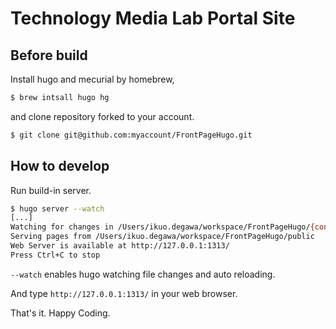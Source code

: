 # Technology Media Lab Portal Site

## Before build

Install hugo and mecurial by homebrew,

```bash
$ brew intsall hugo hg
```

and clone repository forked to your account.

```bash
$ git clone git@github.com:myaccount/FrontPageHugo.git
```

## How to develop

Run build-in server.

```bash
$ hugo server --watch
[...]
Watching for changes in /Users/ikuo.degawa/workspace/FrontPageHugo/{content,layouts,static}
Serving pages from /Users/ikuo.degawa/workspace/FrontPageHugo/public
Web Server is available at http://127.0.0.1:1313/
Press Ctrl+C to stop

```

`--watch` enables hugo watching file changes and auto reloading.

And type `http://127.0.0.1:1313/` in your web browser.

That's it. Happy Coding.



